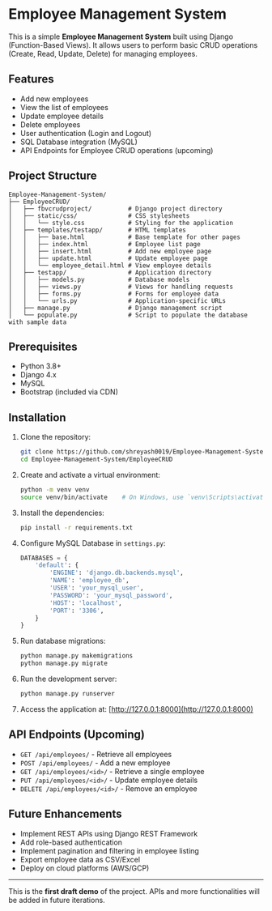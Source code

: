 # Employee Management System

This is a simple **Employee Management System** built using Django (Function-Based Views). It allows users to perform basic CRUD operations (Create, Read, Update, Delete) for managing employees.

## Features

- Add new employees
- View the list of employees
- Update employee details
- Delete employees
- User authentication (Login and Logout)
- SQL Database integration (MySQL)
- API Endpoints for Employee CRUD operations (upcoming)

## Project Structure

```
Employee-Management-System/
├── EmployeeCRUD/
│   ├── fbvcrudproject/          # Django project directory
│   ├── static/css/              # CSS stylesheets
│   │   └── style.css            # Styling for the application
│   ├── templates/testapp/       # HTML templates
│   │   ├── base.html            # Base template for other pages
│   │   ├── index.html           # Employee list page
│   │   ├── insert.html          # Add new employee page
│   │   ├── update.html          # Update employee page
│   │   └── employee_detail.html # View employee details
│   ├── testapp/                 # Application directory
│   │   ├── models.py            # Database models
│   │   ├── views.py             # Views for handling requests
│   │   ├── forms.py             # Forms for employee data
│   │   └── urls.py              # Application-specific URLs
│   ├── manage.py                # Django management script
│   └── populate.py              # Script to populate the database with sample data
```

## Prerequisites

- Python 3.8+
- Django 4.x
- MySQL
- Bootstrap (included via CDN)

## Installation

1. Clone the repository:
   ```bash
   git clone https://github.com/shreyash0019/Employee-Management-System.git
   cd Employee-Management-System/EmployeeCRUD
   ```

2. Create and activate a virtual environment:
   ```bash
   python -m venv venv
   source venv/bin/activate    # On Windows, use `venv\Scripts\activate`
   ```

3. Install the dependencies:
   ```bash
   pip install -r requirements.txt
   ```

4. Configure MySQL Database in `settings.py`:
   ```python
   DATABASES = {
       'default': {
           'ENGINE': 'django.db.backends.mysql',
           'NAME': 'employee_db',
           'USER': 'your_mysql_user',
           'PASSWORD': 'your_mysql_password',
           'HOST': 'localhost',
           'PORT': '3306',
       }
   }
   ```

5. Run database migrations:
   ```bash
   python manage.py makemigrations
   python manage.py migrate
   ```

6. Run the development server:
   ```bash
   python manage.py runserver
   ```

7. Access the application at: [http://127.0.0.1:8000](http://127.0.0.1:8000)

## API Endpoints (Upcoming)

- `GET /api/employees/` - Retrieve all employees
- `POST /api/employees/` - Add a new employee
- `GET /api/employees/<id>/` - Retrieve a single employee
- `PUT /api/employees/<id>/` - Update employee details
- `DELETE /api/employees/<id>/` - Remove an employee

## Future Enhancements

- Implement REST APIs using Django REST Framework
- Add role-based authentication
- Implement pagination and filtering in employee listing
- Export employee data as CSV/Excel
- Deploy on cloud platforms (AWS/GCP)



---

This is the **first draft demo** of the project. APIs and more functionalities will be added in future iterations.

